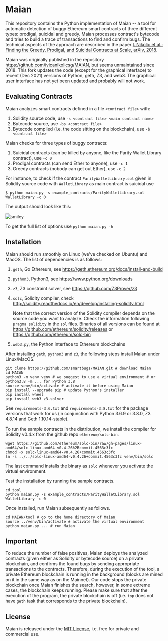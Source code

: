 # Maian 

This repository contains the Python implementation of Maian -- a tool for automatic detection of buggy Ethereum smart contracts of three different types: prodigal, suicidal and greedy. Maian processes contract's bytecode and tries to build a trace of transactions to find and confirm bugs. The technical aspects of the approach are described in the paper [I. Nikolic et al.: Finding the Greedy, Prodigal, and Suicidal Contracts at Scale, arXiv, 2018](https://arxiv.org/abs/1802.06038).

Maian was originally published in the repository https://github.com/ivicanikolicsg/MAIAN, but seems unmaintained since 2018.
This fork updates the code (except for the graphical interface) to recent (Dec 2021) versions of Python, geth, Z3, and web3. The graphical user interface has not yet been updated and probably will not work.

## Evaluating Contracts
Maian analyzes smart contracts defined in a file `<contract file>` with:  

1. Solidity source code, use `-s <contract file> <main contract name>`
2. Bytecode source, use `-bs <contract file>`
3. Bytecode compiled (i.e. the code sitting on the blockchain), use `-b <contract file>`

Maian checks for three types of buggy contracts:

1. Suicidal contracts (can be killed by anyone, like the Parity Wallet Library contract), use `-c 0`
2. Prodigal contracts (can send Ether to anyone), use `-c 1`
3. Greedy contracts (nobody can get out Ether), use `-c 2`

For instance, to check if the contract `ParityWalletLibrary.sol` given in Solidity source code with `WalletLibrary` as main contract is suicidal use

	$ python maian.py -s example_contracts/ParityWalletLibrary.sol WalletLibrary -c 0

The output should look like this:

![smiley](maian.png)

To get the full list of options use `python maian.py -h`


## Installation

Maian should run smoothly on Linux (we've checked on Ubuntu) and MacOS. 
The list of dependencies is as follows:

1. `geth`, Go Ethereum, see https://geth.ethereum.org/docs/install-and-build
2. `python3`, Python3, see https://www.python.org/downloads
3. `z3`, Z3 constraint solver, see https://github.com/Z3Prover/z3
4. `solc`, Solidity compiler, check http://solidity.readthedocs.io/en/develop/installing-solidity.html

   Note that the correct version of the Solidity compiler depends on the source code you want to analyze.
   Check the information following `pragma solidity` in the `sol` files. Binaries of all versions can be found at https://github.com/ethereum/solidity/releases or https://github.com/ethereum/solc-bin
5. `web3.py`, the Python interface to Ethereum blockchains

After installing `geth`, `python3` and `z3`, the following steps install Maian under Linux/MacOS.

```console
git clone https://github.com/smartbugs/MAIAN.git # download Maian
cd MAIAN
python3 -m venv venv # we suggest to use a virtual environment # or python3.8 -m ... for Python 3.8 
source venv/bin/activate # activate it before using Maian
pip install --upgrade pip # update Python's installer
pip install wheel
pip install web3 z3-solver
```
See `requirements-3.6.txt` and `requirements-3.8.txt` for the package versions that work for us (in conjunction with Python 3.6.9 or 3.8.0, Z3 4.8.14 and Geth 1.10.14-stable).

To run the sample contracts in the distribution,  we install the compiler for Solidity v0.4.x from the github repo `ethereum/solc-bin`.
```console
wget https://github.com/ethereum/solc-bin/raw/gh-pages/linux-amd64/solc-linux-amd64-v0.4.26%2Bcommit.4563c3fc
chmod +x solc-linux-amd64-v0.4.26+commit.4563c3fc
ln -s ../../solc-linux-amd64-v0.4.26+commit.4563c3fc venv/bin/solc
```
The last command installs the binary as `solc` whenever you activate the virtual environment.

Test the installation by running the sample contracts.
```console
cd tool
python maian.py -s example_contracts/ParityWalletLibrary.sol WalletLibrary -c 0
```

Once installed, run Maian subsequently as follows.
```console
cd MAIAN/tool # go to the home directory of Maian
source ../venv/bin/activate # activate the virtual environment
python maian.py ... # run Maian
```

## Important

To reduce the number of false positives, Maian deploys the analyzed contracts (given either as Solidity or bytecode source) on 
a private blockchain, and confirms the found bugs by sending appropriate transactions to the contracts. 
Therefore, during the execution of the tool, a private Ethereum blockchain is running in the background (blocks are mined on it in the same way as on the Mainnet). Our code stops the private blockchain once Maian finishes the search, however, in some  extreme cases, the blockchain keeps running. Please make sure that after the execution of the program, the private blockchain is off (i.e. `top` does not have `geth` task that corresponds to the private blockchain). 

## License

Maian is released under the [MIT License](https://opensource.org/licenses/MIT), i.e. free for private and commercial use.

 
